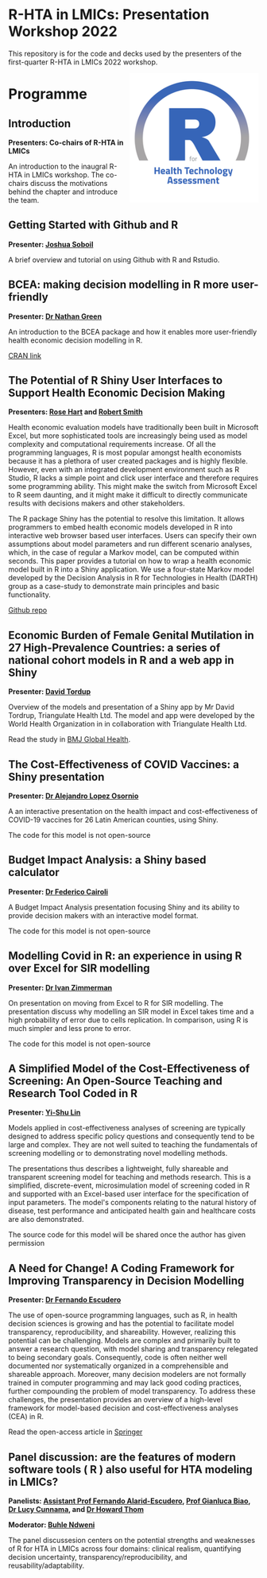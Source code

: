 # R-HTA in LMICs: Presentation Workshop 2022
This repository is for the code and decks used by the presenters of the first-quarter R-HTA in LMICs 2022 workshop.

<img src="img/logo.png" width="260" align="right" />

<h1 id = 'first'>Programme </h1>
<h2 id = 'Titles'>Introduction</h2>
<body>
<b>Presenters: Co-chairs of R-HTA in LMICs</b>
<p>
An introduction to the inaugral R-HTA in LMICs workshop. The co-chairs discuss the motivations behind the chapter and introduce the team.
</p>
<h2 id = 'Titles'>Getting Started with Github and R</h2>
<body>
<b>Presenter: <a href = "https://jsoboil.github.io/">Joshua Soboil<a/></b>
<p>
A brief overview and tutorial on using Github with R and Rstudio.
</p>
</body>
<h2 id = 'Titles'>BCEA: making decision modelling in R more user-friendly</h2>
<body>
<b>Presenter: <a href="https://www.ucl.ac.uk/statistics/dr-nathan-green">Dr Nathan Green<a/></b>
<p>
An introduction to the BCEA package and how it enables more user-friendly health economic decision modelling in R.
</p>
<a href = "https://cran.r-project.org/web/packages/BCEA/index.html">CRAN link<a/>
</body>
<h2 id = 'Titles'>The Potential of R Shiny User Interfaces to Support Health Economic Decision Making</h2>
<body>
<b>Presenters: <a href = "https://www.bresmed.com/team/rose-hart/">Rose Hart<a/> and <a href = "https://www.sheffield.ac.uk/scharr/people/pgr-students/robert-smith">Robert Smith<a/></b>
<p>
Health economic evaluation models have traditionally been built in Microsoft Excel, but more sophisticated tools are increasingly being used as model complexity and computational requirements increase. Of all the programming languages, R is most popular amongst health economists because it has a plethora of user created packages and is highly flexible. However, even with an integrated development environment such as R Studio, R lacks a simple point and click user interface and therefore requires some programming ability. This might make the switch from Microsoft Excel to R seem daunting, and it might make it difficult to directly communicate results with decisions makers and other stakeholders.
</p>
<p>
The R package Shiny has the potential to resolve this limitation. It allows programmers to embed health economic models developed in R into interactive web browser based user interfaces. Users can specify their own assumptions about model parameters and run different scenario analyses, which, in the case of regular a Markov model, can be computed within seconds. This paper provides a tutorial on how to wrap a health economic model built in R into a Shiny application. We use a four-state Markov model developed by the Decision Analysis in R for Technologies in Health (DARTH) group as a case-study to demonstrate main principles and basic functionality.
</p>
<a href = "https://github.com/r-hta/R-Shiny-for-HTA">Github repo<a/>
</body>
<h2 id = 'Titles'>Economic Burden of Female Genital Mutilation in 27 High-Prevalence Countries: a series of national cohort models in R and a web app in Shiny</h2>
<body>
<b>Presenter: <a href = "http://www.davidtordrup.dk/">David Tordup<a/></b>
<p>
Overview of the models and presentation of a Shiny app by Mr David Tordrup, Triangulate Health Ltd. The model and app were developed by the World Health Organization in in collaboration with Triangulate Health Ltd.
</p>
Read the study in <a href = "https://gh.bmj.com/content/7/2/e004512">BMJ Global Health<a/>.
</body>
<h2 id = 'Titles'>The Cost-Effectiveness of COVID Vaccines: a Shiny presentation</h2>
<body>
<b>Presenter: <a href = "https://www.himss.org/speaker-alejandro-lopez-osornio">Dr Alejandro Lopez Osornio<a/></b>
<p>
A an interactive presentation on the health impact and cost-effectiveness of COVID-19 vaccines for 26 Latin American counties, using Shiny.
</p>
The code for this model is not open-source
</body>
<h2 id = 'Titles'>Budget Impact Analysis: a Shiny based calculator</h2>
<body>
<b>Presenter: <a href = "https://www.iecs.org.ar/evaluacion-de-tecnologias-sanitarias-y-economia-de-la-salud/equipo-de-trabajo/">Dr Federico Cairoli<a/></b>
<p>
A Budget Impact Analysis presentation focusing Shiny and its ability to provide decision makers with an interactive model format.
</p>
The code for this model is not open-source
</body>
<h2 id = 'Titles'>Modelling Covid in R: an experience in using R over Excel for SIR modelling</h2>
<body>
<b>Presenter: <a href = "https://www.linkedin.com/in/ivan-zimmermann-57392852/">Dr Ivan Zimmerman<a/></b>
<p>
On presentation on moving from Excel to R for SIR modelling. The presentation discuss why modelling an SIR model in Excel takes time and a high probability of error due to cells replication. In comparison, using R is much simpler and less prone to error.
</p>
The code for this model is not open-source
</body>
<h2 id = 'Titles'>A Simplified Model of the Cost-Effectiveness of Screening: An Open-Source Teaching and Research Tool Coded in R</h2>
<body>
<b>Presenter: <a href = "https://www.tcd.ie/medicine/health_policy_management/staff/">Yi-Shu Lin<a/></b>
<p>
Models applied in cost-effectiveness analyses of screening are typically designed to address specific policy questions and consequently tend to be large and complex. They are not well suited to teaching the fundamentals of screening modelling or to demonstrating novel modelling methods.
</p>
<p>
The presentations thus describes a lightweight, fully shareable and transparent screening model for teaching and methods research. This is a simplified, discrete-event, microsimulation model of screening coded in R and supported with an Excel-based user interface for the specification of input parameters. The model's components relating to the natural history of disease, test performance and anticipated health gain and healthcare costs are also demonstrated.
</p>
The source code for this model will be shared once the author has given permission
</body>
<h2 id = 'Titles'>A Need for Change! A Coding Framework for Improving Transparency in Decision Modelling</h2>
<body>
<b>Presenter: <a href = "https://r-hta.org/authors/fernando-alarid-escudero/">Dr Fernando Escudero<a/></b>
<p>
The use of open-source programming languages, such as R, in health decision sciences is growing and has the potential to facilitate model transparency, reproducibility, and shareability. However, realizing this potential can be challenging. Models are complex and primarily built to answer a research question, with model sharing and transparency relegated to being secondary goals. Consequently, code is often neither well documented nor systematically organized in a comprehensible and shareable approach. Moreover, many decision modelers are not formally trained in computer programming and may lack good coding practices, further compounding the problem of model transparency. To address these challenges, the presentation provides an overview of a high-level framework for model-based decision and cost-effectiveness analyses (CEA) in R.
</p>
Read the open-access article in <a href = "https://link.springer.com/article/10.1007/s40273-019-00837-x">Springer<a/>
</body>
<h2 id = 'Titles'>Panel discussion: are the features of modern software tools ( R ) also useful for HTA modeling  in LMICs?</h2>
<body>
<b>
<p>
Panelists: <a href ="https://r-hta.org/authors/fernando-alarid-escudero/">Assistant Prof Fernando Alarid-Escudero<a/>, <a href = "https://www.ucl.ac.uk/statistics/people/gianlucabaio">Prof Gianluca Biao<a/>, <a href = "https://southafrica.inspiringfifty.org/lucy-cunnama">Dr Lucy Cunnama<a/>, and <a href = "https://www.bristol.ac.uk/people/person/Howard-Thom-7d5ace0c-a4eb-4fa0-8c0b-37dc141c0e9f/">Dr Howard Thom<a/>
</p>
<p>Moderator: <a href = "https://za.linkedin.com/in/buhle-n-04a5661a">Buhle Ndweni<a/></p>
</b>
<p>
The panel discussesion centers on the potential strengths and weaknesses of R for HTA in LMICs across four domains: clinical realism, quantifying decision uncertainty, transparency/reproducibility, and reusability/adaptability.
</p>
</body>